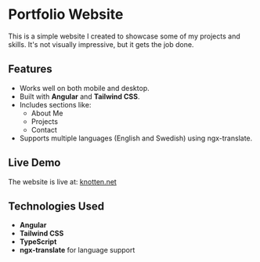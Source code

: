 # Portfolio Website

This is a simple website I created to showcase some of my projects and skills. It's not visually impressive, but it gets the job done.

## Features

- Works well on both mobile and desktop.
- Built with **Angular** and **Tailwind CSS**.
- Includes sections like:
  - About Me
  - Projects
  - Contact
- Supports multiple languages (English and Swedish) using ngx-translate.

## Live Demo

The website is live at: [knotten.net](https://knotten.net) 

## Technologies Used

- **Angular**
- **Tailwind CSS**
- **TypeScript**
- **ngx-translate** for language support

